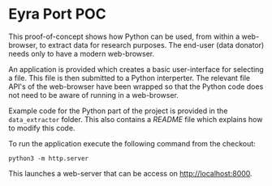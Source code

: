 # Eyra Port POC

This proof-of-concept shows how Python can be used, from within a web-browser,
to extract data for research purposes. The end-user (data donator) needs only
to have a modern web-browser.

An application is provided which creates a basic user-interface for selecting a
file. This file is then submitted to a Python interperter. The relevant file
API's of the web-browser have been wrapped so that the Python code does not
need to be aware of running in a web-browser.

Example code for the Python part of the project is provided in the
`data_extractor` folder. This also contains a *README* file which explains how
to modify this code.

To run the application execute the following command from the checkout:

	python3 -m http.server

This launches a web-server that can be access on 
[http://localhost:8000](http://localhost:8000).
